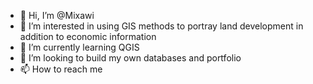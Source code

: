- 👋 Hi, I’m @Mixawi
- 👀 I’m interested in using GIS methods to portray land development in addition to economic information
- 🌱 I’m currently learning QGIS
- 💞️ I’m looking to build my own databases and portfolio
- 📫 How to reach me 

<!---
Mixawi/Mixawi is a ✨ special ✨ repository because its `README.md` (this file) appears on your GitHub profile.
You can click the Preview link to take a look at your changes.
--->
